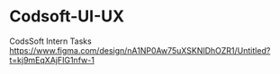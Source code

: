 # Codsoft-UI-UX
CodsSoft Intern Tasks
https://www.figma.com/design/nA1NP0Aw75uXSKNIDhOZR1/Untitled?t=kj9mEqXAjFIG1nfw-1
